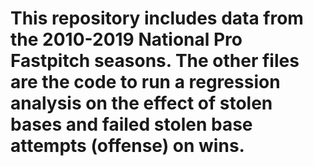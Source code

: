 # This repository includes data from the 2010-2019 National Pro Fastpitch seasons. The other files are the code to run a regression analysis on the effect of stolen bases and failed stolen base attempts (offense) on wins.
